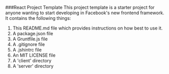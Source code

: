###React Project Template
This project template is a starter project for anyone wanting to start developing in Facebook's new frontend framework. It contains the following things:

1. This README.md file which provides instructions on how best to use it.
2. A package.json file
3. A Gruntfile.js file
4. A .gitignore file
5. A .jshintrc file
6. An MIT LICENSE file
7. A 'client' directory
8. A 'server' directory